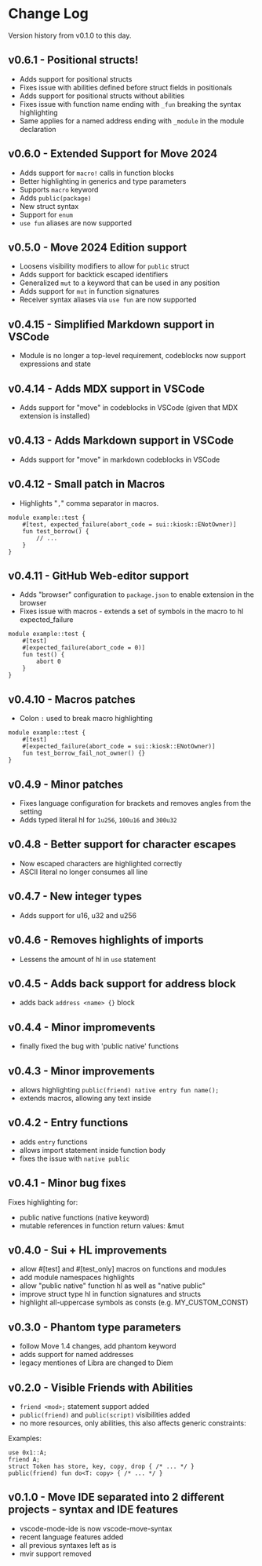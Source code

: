 # Change Log

Version history from v0.1.0 to this day.

## v0.6.1 - Positional structs!

- Adds support for positional structs
- Fixes issue with abilities defined before struct fields in positionals
- Adds support for positional structs without abilities
- Fixes issue with function name ending with `_fun` breaking the syntax highlighting
- Same applies for a named address ending with `_module` in the module declaration

## v0.6.0 - Extended Support for Move 2024

- Adds support for `macro!` calls in function blocks
- Better highlighting in generics and type parameters
- Supports `macro` keyword
- Adds `public(package)`
- New struct syntax
- Support for `enum`
- `use fun` aliases are now supported


## v0.5.0 - Move 2024 Edition support

- Loosens visibility modifiers to allow for `public` struct
- Adds support for backtick escaped identifiers
- Generalized `mut` to a keyword that can be used in any position
- Adds support for `mut` in function signatures
- Receiver syntax aliases via `use fun` are now supported

## v0.4.15 - Simplified Markdown support in VSCode

- Module is no longer a top-level requirement, codeblocks now support expressions and state

## v0.4.14 - Adds MDX support in VSCode

- Adds support for "move" in codeblocks in VSCode (given that MDX extension is installed)

## v0.4.13 - Adds Markdown support in VSCode

- Adds support for "move" in markdown codeblocks in VSCode

## v0.4.12 - Small patch in Macros

- Highlights "`,`" comma separator in macros.

```move
module example::test {
    #[test, expected_failure(abort_code = sui::kiosk::ENotOwner)]
    fun test_borrow() {
        // ...
    }
}
```

## v0.4.11 - GitHub Web-editor support

- Adds "browser" configuration to `package.json` to enable extension in the browser
- Fixes issue with macros - extends a set of symbols in the macro to hl expected_failure
```move
module example::test {
    #[test]
    #[expected_failure(abort_code = 0)]
    fun test() {
        abort 0
    }
}
```

## v0.4.10 - Macros patches

- Colon `:` used to break macro highlighting

```move
module example::test {
    #[test]
    #[expected_failure(abort_code = sui::kiosk::ENotOwner)]
    fun test_borrow_fail_not_owner() {}
}
```

## v0.4.9 - Minor patches

- Fixes language configuration for brackets and removes angles from the setting
- Adds typed literal hl for `1u256`, `100u16` and `300u32`

## v0.4.8 - Better support for character escapes

- Now escaped characters are highlighted correctly
- ASCII literal no longer consumes all line

## v0.4.7 - New integer types

- Adds support for u16, u32 and u256

## v0.4.6 - Removes highlights of imports

- Lessens the amount of hl in `use` statement

## v0.4.5 - Adds back support for address block

- adds back `address <name> {}` block

## v0.4.4 - Minor impromevents

- finally fixed the bug with 'public native' functions

## v0.4.3 - Minor improvements

- allows highlighting `public(friend) native entry fun name();`
- extends macros, allowing any text inside

## v0.4.2 - Entry functions

- adds `entry` functions
- allows import statement inside function body
- fixes the issue with `native public`

## v0.4.1 - Minor bug fixes

Fixes highlighting for:

- public native functions (native keyword)
- mutable references in function return values: &mut

## v0.4.0 - Sui + HL improvements

- allow #[test] and #[test_only] macros on functions and modules
- add module namespaces highlights
- allow "public native" function hl as well as "native public"
- improve struct type hl in function signatures and structs
- highlight all-uppercase symbols as consts (e.g. MY_CUSTOM_CONST)

## v0.3.0 - Phantom type parameters

- follow Move 1.4 changes, add phantom keyword
- adds support for named addresses
- legacy mentiones of Libra are changed to Diem

## v0.2.0 - Visible Friends with Abilities

- `friend <mod>;` statement support added
- `public(friend)` and `public(script)` visibilities added
- no more resources, only abilities, this also affects generic constraints:

Examples:

```move
use 0x1::A;
friend A;
struct Token has store, key, copy, drop { /* ... */ }
public(friend) fun do<T: copy> { /* ... */ }
```

## v0.1.0 - Move IDE separated into 2 different projects - syntax and IDE features

- vscode-mode-ide is now vscode-move-syntax
- recent language features added
- all previous syntaxes left as is
- mvir support removed
